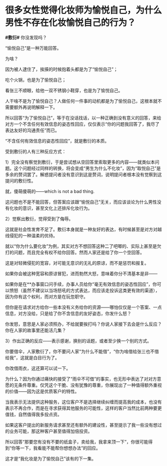 # 很多女性觉得化妆师为愉悦自己，为什么男性不存在化妆愉悦自己的行为？
**#敷衍#** 
你没发现吗？

“愉悦自己”是一种万能回答。

为啥？

因为被人逮住了，挨揍的时候抱着头都是为了“愉悦自己”；

吃个火锅，也是为了愉悦自己；

看张三不顺眼，给他一双不锈钢小鞋穿，也是为了愉悦自己。

人干啥不是为了愉悦自己？人做任何一件事的动机都是为了愉悦自己，这根本就不需要额外再说明解释一下。

所以回答“为了愉悦自己”，等于在没话找话，以一种正确到没有意义的回答，来给对方一个不含任何有效信息的姿态性回应，仅仅表示“你的问题我回答了，我尽了表达友好的沟通责任”而已。

“不含任何有效信息的姿态性回应”，就是敷衍的本质。

受到敷衍的人有三种反应方式：

1）完全没有察觉到敷衍，于是尝试想从空回答里索取更多的内容——就类似本问题。这个问题经过同样的转换，将会变成“男生为什么不化妆”，因为“取悦自己”是多余的赘词罢了。解惑提问者没有意识到这是赘词，说明提问者根本没有觉察到这提问的敷衍性。

就，傻萌傻萌的——which is not a bad thing.

这问题也不是不能回答，但答案应该跟“愉悦自己”无关，而应该谈论为什么男性没有化妆的意识，甚至文化上还排斥化妆行为。

2）觉察出敷衍，觉得受到了侮辱。

这就是社会性发育不足了。敷衍本身就是一种友好的表达，有时候甚至是对方对越线侵犯的一种温柔的优待。

就以“你为什么要化妆”为例，其实对方不想回答这种二了吧唧的、实际上甚至是欠打的问题，而且完全有权不给你回答。然而人家还是给了你一个空回答。

这是对轻微侵犯的宽容，对可能无意识的无礼的原谅，而不是惩罚和报复。

如果你会被这种宽容和原谅冒犯，进而勃然大怒，意味着你分不清基本是非——

如果你是在**办事窗口问手续，办事人员给你“毫无有效信息的姿态性回应”，你可以愤怒（虽然不建议以当场怒吼的方式表达，而应该走投诉这类更有效的渠道），因为你有这个权利，而对方是在玩忽职守。

但你是在请求对方给你一些本没有义务给你的资源——哪怕仅仅是一个答案、一点信息，对方没给，只是给了你不含信息的友好姿态，你发什么怒？

你发怒，意思是人家必须照办，不给就要挨打吗？你说人家接下去会是什么反应？你在人家的故事里还能活几集？

3）作出正确的反应——表示感谢，换别的话题，或者至少换一个别的方式。

你要借伞，人家敷衍了，你不要问人家“为什么不能借”，“你为啥借给张三也不借给我”，这就是白目行为了。

你改借雨衣，这还算可以试一下。

为什么？因为你通过痛快的接受了“雨伞不可借”的事实，也无形中表达了对对方意愿的无条件尊重。仅凭这个干脆、没有犹豫的尊重，你展现出了一种值得额外重视的价值——因为这是优质客户的特性。

当我表示无法提供这种服务，这位客户不是选择继续纠缠而提高我的成本，也没有表示不再合作，而是在寻求获得其他服务的可能性，这样的客户当然比前两种要更值钱，自然值得我多投点资。

如果这客户提出的新服务请求甚至还有额外的建设性，甚至提示了我一些没有想过的业务可能，那这种客户甚至值得加倍投资。

所以回答“那要您有没有不要的纸盒子，卖给我，我拿来顶一下”，你很可能得到“你等一下，我看能不能帮你想想办法”的回应。

这才是“我化妆是为了愉悦自己”该有的下一集。
